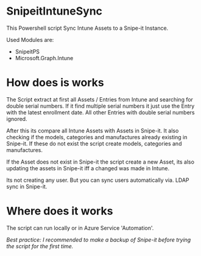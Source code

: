 # SnipeitIntuneSync
This Powershell script Sync Intune Assets to a Snipe-it Instance.

Used Modules are:
- SnipeitPS
- Microsoft.Graph.Intune

# How does is works

The Script extract at first all Assets / Entries from Intune and searching for double serial numbers.
If it find multiple serial numbers it just use the Entry with the latest enrollment date.
All other Entries with double serial numbers ignored.

After this its compare all Intune Assets with Assets in Snipe-it.
It also checking if the models, categories and manufactures already existing in Snipe-it. 
If these do not exist the script create models, categories and manufactures.

If the Asset does not exist in Snipe-it the script create a new Asset,
its also updating the assets in Snipe-it iff a changed was made in Intune.

Its not creating any user.
But you can sync users automatically via. LDAP sync in Snipe-it.

# Where does it works

The script can run locally or in Azure Service 'Automation'.


*Best practice: I recommended to make a backup of Snipe-it before trying the script for the first time.*
